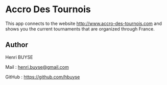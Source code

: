 # Accro Des Tournois
This app connects to the website http://www.accro-des-tournois.com and shows you the 
current tournaments that are organized through France.

## Author
Henri BUYSE

Mail :   henri.buyse@gmail.com

GitHub : https://github.com/hbuyse
